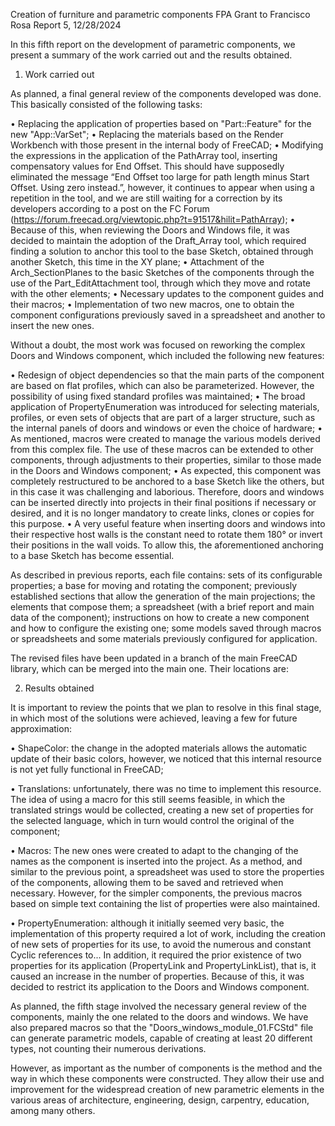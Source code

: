 Creation of furniture and parametric components
FPA Grant to Francisco Rosa
Report 5, 12/28/2024

In this fifth report on the development of parametric components, we present a summary of the work carried out and the results obtained.

1. Work carried out

As planned, a final general review of the components developed was done. This basically consisted of the following tasks:

• Replacing the application of properties based on "Part::Feature" for the new "App::VarSet";
• Replacing the materials based on the Render Workbench with those present in the internal body of FreeCAD;
• Modifying the expressions in the application of the PathArray tool, inserting compensatory values ​​for End Offset. This should have supposedly eliminated the message “End Offset too large for path length minus Start Offset. Using zero instead.”, however, it continues to appear when using a repetition in the tool, and we are still waiting for a correction by its developers according to a post on the FC Forum (https://forum.freecad.org/viewtopic.php?t=91517&hilit=PathArray);
• Because of this, when reviewing the Doors and Windows file, it was decided to maintain the adoption of the Draft_Array tool, which required finding a solution to anchor this tool to the base Sketch, obtained through another Sketch, this time in the XY plane;
• Attachment of the Arch_SectionPlanes to the basic Sketches of the components through the use of the Part_EditAttachment tool, through which they move and rotate with the other elements;
• Necessary updates to the component guides and their macros;
• Implementation of two new macros, one to obtain the component configurations previously saved in a spreadsheet and another to insert the new ones.

Without a doubt, the most work was focused on reworking the complex Doors and Windows component, which included the following new features:

• Redesign of object dependencies so that the main parts of the component are based on flat profiles, which can also be parameterized. However, the possibility of using fixed standard profiles was maintained;
• The broad application of PropertyEnumeration was introduced for selecting materials, profiles, or even sets of objects that are part of a larger structure, such as the internal panels of doors and windows or even the choice of hardware;
• As mentioned, macros were created to manage the various models derived from this complex file. The use of these macros can be extended to other components, through adjustments to their properties, similar to those made in the Doors and Windows component;
• As expected, this component was completely restructured to be anchored to a base Sketch like the others, but in this case it was challenging and laborious. Therefore, doors and windows can be inserted directly into projects in their final positions if necessary or desired, and it is no longer mandatory to create links, clones or copies for this purpose.
• A very useful feature when inserting doors and windows into their respective host walls is the constant need to rotate them 180° or invert their positions in the wall voids. To allow this, the aforementioned anchoring to a base Sketch has become essential.

As described in previous reports, each file contains: sets of its configurable properties; a base for moving and rotating the component; previously established sections that allow the generation of the main projections; the elements that compose them; a spreadsheet (with a brief report and main data of the component); instructions on how to create a new component and how to configure the existing one; some models saved through macros or spreadsheets and some materials previously configured for application.

The revised files have been updated in a branch of the main FreeCAD library, which can be merged into the main one. Their locations are:

2. Results obtained

It is important to review the points that we plan to resolve in this final stage, in which most of the solutions were achieved, leaving a few for future approximation:

• ShapeColor: the change in the adopted materials allows the automatic update of their basic colors, however, we noticed that this internal resource is not yet fully functional in  FreeCAD;

• Translations: unfortunately, there was no time to implement this resource. The idea of using a macro for this still seems feasible, in which the translated strings would be collected, creating a new set of properties for the selected language, which in turn would control the original of the component;

• Macros: The new ones were created to adapt to the changing of the names as the component is inserted into the project. As a method, and similar to the previous point, a spreadsheet was used to store the properties of the components, allowing them to be saved and retrieved when necessary. However, for the simpler components, the previous macros based on simple text containing the list of properties were also maintained.

• PropertyEnumeration: although it initially seemed very basic, the implementation of this property required a lot of work, including the creation of new sets of properties for its use, to avoid the numerous and constant Cyclic references to... In addition, it required the prior existence of two properties for its application (PropertyLink and PropertyLinkList), that is, it caused an increase in the number of properties. Because of this, it was decided to restrict its application to the Doors and Windows component.

As planned, the fifth stage involved the necessary general review of the components, mainly the one related to the doors and windows. We have also prepared macros so that the "Doors_windows_module_01.FCStd" file can generate parametric models, capable of creating at least 20 different types, not counting their numerous derivations.

However, as important as the number of components is the method and the way in which these components were constructed. They allow their use and improvement for the widespread creation of new parametric elements in the various areas of architecture, engineering, design, carpentry, education, among many others.
